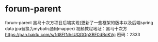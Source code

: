 # forum-parent
forum-parent
黑马十次方项目后端实现(更新了一些框架的版本以及后端spring data jpa替换为mybatis通用mapper) 视频教程地址：黑马十次方 https://pan.baidu.com/s/1d8FfNhsUQGGpXBE0dBoKVg 密码：2333
